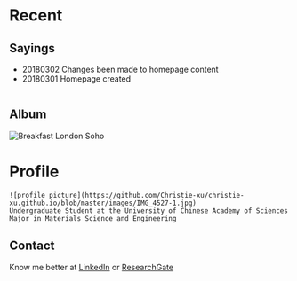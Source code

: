 
# Recent
## Sayings
* 20180302 Changes been made to homepage content
* 20180301 Homepage created
```
```

## Album
![Breakfast London Soho](https://github.com/Christie-xu/christie-xu.github.io/blob/master/images/IMG_4403-3.jpg)

# Profile
```
![profile picture](https://github.com/Christie-xu/christie-xu.github.io/blob/master/images/IMG_4527-1.jpg)
Undergraduate Student at the University of Chinese Academy of Sciences
Major in Materials Science and Engineering
```

## Contact

Know me better at [LinkedIn](http://www.linkedin.com/in/christie-yue-xu/) or [ResearchGate](https://www.researchgate.net/profile/Yue_Xu67)
